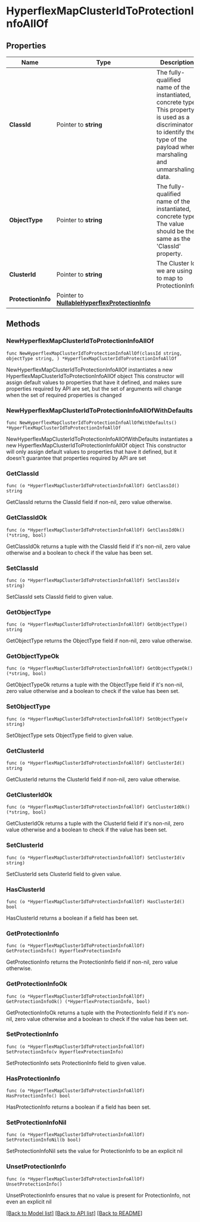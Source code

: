 # HyperflexMapClusterIdToProtectionInfoAllOf

## Properties

Name | Type | Description | Notes
------------ | ------------- | ------------- | -------------
**ClassId** | Pointer to **string** | The fully-qualified name of the instantiated, concrete type. This property is used as a discriminator to identify the type of the payload when marshaling and unmarshaling data. | [default to "hyperflex.MapClusterIdToProtectionInfo"]
**ObjectType** | Pointer to **string** | The fully-qualified name of the instantiated, concrete type. The value should be the same as the &#39;ClassId&#39; property. | [default to "hyperflex.MapClusterIdToProtectionInfo"]
**ClusterId** | Pointer to **string** | The Cluster Id we are using to map to ProtectionInfo. | [optional] [readonly] 
**ProtectionInfo** | Pointer to [**NullableHyperflexProtectionInfo**](hyperflex.ProtectionInfo.md) |  | [optional] 

## Methods

### NewHyperflexMapClusterIdToProtectionInfoAllOf

`func NewHyperflexMapClusterIdToProtectionInfoAllOf(classId string, objectType string, ) *HyperflexMapClusterIdToProtectionInfoAllOf`

NewHyperflexMapClusterIdToProtectionInfoAllOf instantiates a new HyperflexMapClusterIdToProtectionInfoAllOf object
This constructor will assign default values to properties that have it defined,
and makes sure properties required by API are set, but the set of arguments
will change when the set of required properties is changed

### NewHyperflexMapClusterIdToProtectionInfoAllOfWithDefaults

`func NewHyperflexMapClusterIdToProtectionInfoAllOfWithDefaults() *HyperflexMapClusterIdToProtectionInfoAllOf`

NewHyperflexMapClusterIdToProtectionInfoAllOfWithDefaults instantiates a new HyperflexMapClusterIdToProtectionInfoAllOf object
This constructor will only assign default values to properties that have it defined,
but it doesn't guarantee that properties required by API are set

### GetClassId

`func (o *HyperflexMapClusterIdToProtectionInfoAllOf) GetClassId() string`

GetClassId returns the ClassId field if non-nil, zero value otherwise.

### GetClassIdOk

`func (o *HyperflexMapClusterIdToProtectionInfoAllOf) GetClassIdOk() (*string, bool)`

GetClassIdOk returns a tuple with the ClassId field if it's non-nil, zero value otherwise
and a boolean to check if the value has been set.

### SetClassId

`func (o *HyperflexMapClusterIdToProtectionInfoAllOf) SetClassId(v string)`

SetClassId sets ClassId field to given value.


### GetObjectType

`func (o *HyperflexMapClusterIdToProtectionInfoAllOf) GetObjectType() string`

GetObjectType returns the ObjectType field if non-nil, zero value otherwise.

### GetObjectTypeOk

`func (o *HyperflexMapClusterIdToProtectionInfoAllOf) GetObjectTypeOk() (*string, bool)`

GetObjectTypeOk returns a tuple with the ObjectType field if it's non-nil, zero value otherwise
and a boolean to check if the value has been set.

### SetObjectType

`func (o *HyperflexMapClusterIdToProtectionInfoAllOf) SetObjectType(v string)`

SetObjectType sets ObjectType field to given value.


### GetClusterId

`func (o *HyperflexMapClusterIdToProtectionInfoAllOf) GetClusterId() string`

GetClusterId returns the ClusterId field if non-nil, zero value otherwise.

### GetClusterIdOk

`func (o *HyperflexMapClusterIdToProtectionInfoAllOf) GetClusterIdOk() (*string, bool)`

GetClusterIdOk returns a tuple with the ClusterId field if it's non-nil, zero value otherwise
and a boolean to check if the value has been set.

### SetClusterId

`func (o *HyperflexMapClusterIdToProtectionInfoAllOf) SetClusterId(v string)`

SetClusterId sets ClusterId field to given value.

### HasClusterId

`func (o *HyperflexMapClusterIdToProtectionInfoAllOf) HasClusterId() bool`

HasClusterId returns a boolean if a field has been set.

### GetProtectionInfo

`func (o *HyperflexMapClusterIdToProtectionInfoAllOf) GetProtectionInfo() HyperflexProtectionInfo`

GetProtectionInfo returns the ProtectionInfo field if non-nil, zero value otherwise.

### GetProtectionInfoOk

`func (o *HyperflexMapClusterIdToProtectionInfoAllOf) GetProtectionInfoOk() (*HyperflexProtectionInfo, bool)`

GetProtectionInfoOk returns a tuple with the ProtectionInfo field if it's non-nil, zero value otherwise
and a boolean to check if the value has been set.

### SetProtectionInfo

`func (o *HyperflexMapClusterIdToProtectionInfoAllOf) SetProtectionInfo(v HyperflexProtectionInfo)`

SetProtectionInfo sets ProtectionInfo field to given value.

### HasProtectionInfo

`func (o *HyperflexMapClusterIdToProtectionInfoAllOf) HasProtectionInfo() bool`

HasProtectionInfo returns a boolean if a field has been set.

### SetProtectionInfoNil

`func (o *HyperflexMapClusterIdToProtectionInfoAllOf) SetProtectionInfoNil(b bool)`

 SetProtectionInfoNil sets the value for ProtectionInfo to be an explicit nil

### UnsetProtectionInfo
`func (o *HyperflexMapClusterIdToProtectionInfoAllOf) UnsetProtectionInfo()`

UnsetProtectionInfo ensures that no value is present for ProtectionInfo, not even an explicit nil

[[Back to Model list]](../README.md#documentation-for-models) [[Back to API list]](../README.md#documentation-for-api-endpoints) [[Back to README]](../README.md)


